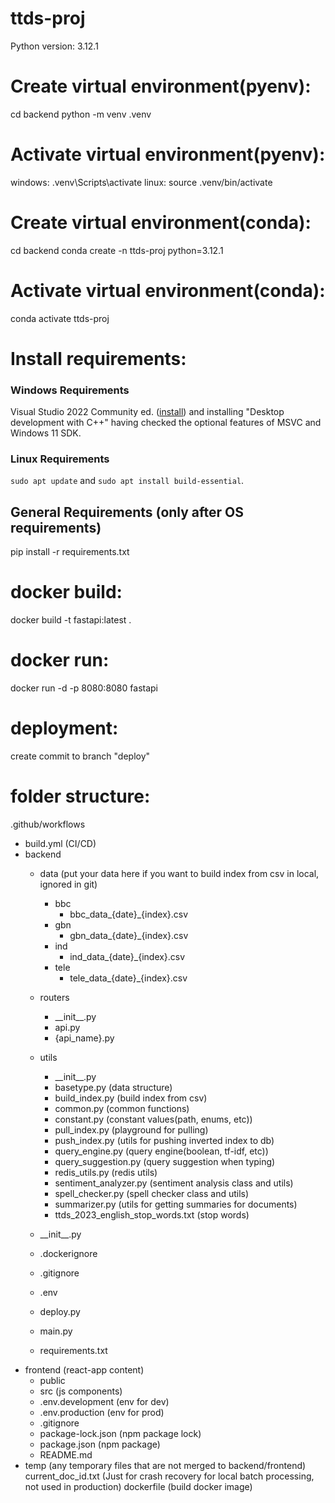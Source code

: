 # ttds-proj
Python version: 3.12.1

# Create virtual environment(pyenv):
cd backend
python -m venv .venv

# Activate virtual environment(pyenv):
windows: .venv\Scripts\activate
linux: source .venv/bin/activate

# Create virtual environment(conda):
cd backend
conda create -n ttds-proj python=3.12.1

# Activate virtual environment(conda):
conda activate ttds-proj

# Install requirements:

### Windows Requirements
 Visual Studio 2022 Community ed. ([install](https://visualstudio.microsoft.com/downloads/)) and installing "Desktop development with C++" having checked the optional features of MSVC and Windows 11 SDK. 

### Linux Requirements
`sudo apt update` and `sudo apt install build-essential`.

## General Requirements (only after OS requirements)
pip install -r requirements.txt



# docker build:
docker build -t fastapi:latest .

# docker run:
docker run -d -p 8080:8080 fastapi

# deployment:
create commit to branch "deploy"

# folder structure:
.github/workflows
- build.yml (CI/CD)
- backend
    - data (put your data here if you want to build index from csv in local, ignored in git)
        - bbc
            - bbc_data_{date}_{index}.csv
        - gbn
            - gbn_data_{date}_{index}.csv
        - ind
            - ind_data_{date}_{index}.csv
        - tele
            - tele_data_{date}_{index}.csv
    - routers
        - \_\_init\_\_.py
        - api.py
        - {api_name}.py
    - utils
        - \_\_init\_\_.py
        - basetype.py (data structure)
        - build_index.py (build index from csv)
        - common.py (common functions)
        - constant.py (constant values(path, enums, etc))
        - pull_index.py (playground for pulling)
        - push_index.py (utils for pushing inverted index to db)
        - query_engine.py (query engine(boolean, tf-idf, etc))
        - query_suggestion.py (query suggestion when typing)
        - redis_utils.py (redis utils)
        - sentiment_analyzer.py (sentiment analysis class and utils)
        - spell_checker.py (spell checker class and utils)
        - summarizer.py (utils for getting summaries for documents)
        - ttds_2023_english_stop_words.txt (stop words)
    - \_\_init\_\_.py
    - .dockerignore
    - .gitignore
    
    - .env
    - deploy.py
    - main.py
    - requirements.txt
- frontend (react-app content)
    - public
    - src (js components)
    - .env.development (env for dev)
    - .env.production (env for prod)
    - .gitignore
    - package-lock.json (npm package lock)
    - package.json (npm package)
    - README.md
- temp (any temporary files that are not merged to backend/frontend)
current_doc_id.txt (Just for crash recovery for local batch processing, not used in production)
dockerfile (build docker image)
